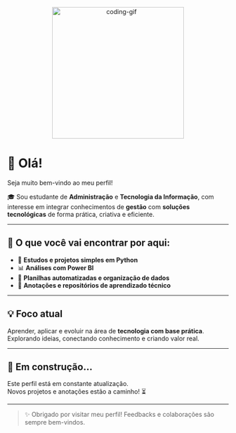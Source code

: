 
<p align="center">
  <img src="https://media.giphy.com/media/qgQUggAC3Pfv687qPC/giphy.gif" width="300" alt="coding-gif">
</p>

# 👋 Olá!

Seja muito bem-vindo ao meu perfil!

🎓 Sou estudante de **Administração** e **Tecnologia da Informação**, com interesse em integrar conhecimentos de **gestão** com **soluções tecnológicas** de forma prática, criativa e eficiente.

---

## 📂 O que você vai encontrar por aqui:

- 🐍 **Estudos e projetos simples em Python**  
- 📊 **Análises com Power BI**  
- 📑 **Planilhas automatizadas e organização de dados**  
- 🧠 **Anotações e repositórios de aprendizado técnico**

---

## 💡 Foco atual

Aprender, aplicar e evoluir na área de **tecnologia com base prática**.  
Explorando ideias, conectando conhecimento e criando valor real.

---

## 🚧 Em construção...

Este perfil está em constante atualização.  
Novos projetos e anotações estão a caminho! ⏳

---

> ✨ Obrigado por visitar meu perfil! Feedbacks e colaborações são sempre bem-vindos.
